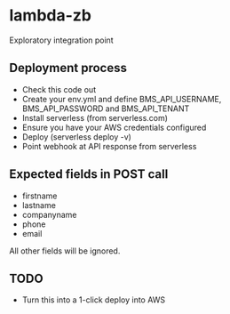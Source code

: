 # lambda-zb

Exploratory integration point

## Deployment process

* Check this code out
* Create your env.yml and define BMS_API_USERNAME, BMS_API_PASSWORD and BMS_API_TENANT
* Install serverless (from serverless.com)
* Ensure you have your AWS credentials configured
* Deploy (serverless deploy -v)
* Point webhook at API response from serverless


## Expected fields in POST call

* firstname
* lastname
* companyname
* phone
* email

All other fields will be ignored.


## TODO

* Turn this into a 1-click deploy into AWS